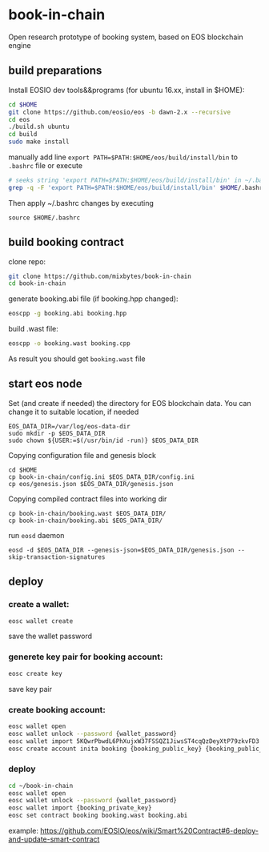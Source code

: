 # book-in-chain
Open research prototype of booking system, based on EOS blockchain engine

## build preparations
  Install EOSIO dev tools&&programs (for ubuntu 16.xx, install in $HOME):
  ``` bash
  cd $HOME
  git clone https://github.com/eosio/eos -b dawn-2.x --recursive
  cd eos
  ./build.sh ubuntu
  cd build
  sudo make install
  ```
  manually add line ```export PATH=$PATH:$HOME/eos/build/install/bin``` to ```.bashrc``` file
  or execute 
  ``` bash
  # seeks string 'export PATH=$PATH:$HOME/eos/build/install/bin' in ~/.bashrc and adds it to the end of file if it's not found
  grep -q -F 'export PATH=$PATH:$HOME/eos/build/install/bin' $HOME/.bashrc || echo 'export PATH=$PATH:$HOME/eos/build/install/bin' >> $HOME/.bashrc
  ```
  Then apply ~/.bashrc changes by executing 
  ```
  source $HOME/.bashrc
  ```
  

## build booking contract
  clone repo:
  ``` bash
  git clone https://github.com/mixbytes/book-in-chain
  cd book-in-chain
  ```
  generate booking.abi file (if booking.hpp changed):
  ``` bash
  eoscpp -g booking.abi booking.hpp
  ```  
  build .wast file:
  ``` bash 
  eoscpp -o booking.wast booking.cpp
  ```
  As result you should get ```booking.wast``` file
  
## start eos node
  Set (and create if needed) the directory for EOS blockchain data. You can change it to suitable location, if needed
  ```
  EOS_DATA_DIR=/var/log/eos-data-dir
  sudo mkdir -p $EOS_DATA_DIR
  sudo chown ${USER:=$(/usr/bin/id -run)} $EOS_DATA_DIR
  ```
  Copying configuration file and genesis block
  ```
  cd $HOME
  cp book-in-chain/config.ini $EOS_DATA_DIR/config.ini
  cp eos/genesis.json $EOS_DATA_DIR/genesis.json
  ```
  Copying compiled contract files into working dir 
  ```
  cp book-in-chain/booking.wast $EOS_DATA_DIR/
  cp book-in-chain/booking.abi $EOS_DATA_DIR/

  ```
  run ```eosd``` daemon
  ```
  eosd -d $EOS_DATA_DIR --genesis-json=$EOS_DATA_DIR/genesis.json --skip-transaction-signatures
  ```


## deploy
### create a wallet:
  ``` bash
  eosc wallet create
  ```
  save the wallet password
  
### generete key pair for booking account:
  ``` bash
  eosc create key
  ```
  save key pair
 
### create booking account:
  ``` bash
  eosc wallet open
  eosc wallet unlock --password {wallet_password}
  eosc wallet import 5KQwrPbwdL6PhXujxW37FSSQZ1JiwsST4cqQzDeyXtP79zkvFD3
  eosc create account inita booking {booking_public_key} {booking_public_key}
  ```
  
### deploy
  ``` bash
  cd ~/book-in-chain
  eosc wallet open
  eosc wallet unlock --password {wallet_password}
  eosc wallet import {booking_private_key}
  eosc set contract booking booking.wast booking.abi
  ```
  
  example: https://github.com/EOSIO/eos/wiki/Smart%20Contract#6-deploy-and-update-smart-contract
